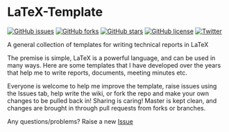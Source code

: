 # LaTeX-Template

[![GitHub issues](https://img.shields.io/github/issues/adamrees89/LaTeX-Templates.svg)](https://github.com/adamrees89/LaTeX-Templates/issues)
[![GitHub forks](https://img.shields.io/github/forks/adamrees89/LaTeX-Templates.svg)](https://github.com/adamrees89/LaTeX-Templates/network)
[![GitHub stars](https://img.shields.io/github/stars/adamrees89/LaTeX-Templates.svg)](https://github.com/adamrees89/LaTeX-Templates/stargazers)
[![GitHub license](https://img.shields.io/badge/license-MIT-blue.svg)](https://raw.githubusercontent.com/adamrees89/LaTeX-Templates/master/LICENSE)
[![Twitter](https://img.shields.io/twitter/url/https/github.com/adamrees89/LaTeX-Templates.svg?style=social)](https://twitter.com/intent/tweet?text=Wow:&url=%5Bobject%20Object%5D)

A general collection of templates for writing technical reports in LaTeX

The premise is simple, LaTeX is a powerful language, and can be used in many ways.  Here are some templates that I have developed over the years that help me to write reports, documents, meeting minutes etc.  

Everyone is welcome to help me improve the template, raise issues using the Issues tab, help write the wiki, or fork the repo and make your own changes to be pulled back in!  Sharing is caring! Master is kept clean, and changes are brought in through pull requests from forks or branches.

Any questions/problems?  Raise a new [Issue](https://github.com/adamrees89/LaTeX-Templates/issues/new)

